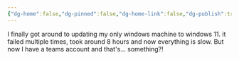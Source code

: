 ```yaml
---
{"dg-home":false,"dg-pinned":false,"dg-home-link":false,"dg-publish":true,"tags":["dgblip"],"disabled rules":["yaml-title","yaml-title-alias","file-name-heading"],"title":"philipp on mastodon @ 2023-01-21","created-date":"2023-01-21T21:35:03","id":109729343324321730,"updated-date":"2025-05-02T08:50:43","dg-path":"blips/109729343324321727.md","permalink":"/blips/109729343324321727/","dgPassFrontmatter":true}
---
```



I finally got around to updating my only windows machine to windows 11. it failed multiple times, took around 8 hours and now everything is slow.
But now I have a teams account and that's… something?!



